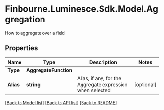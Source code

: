 # Finbourne.Luminesce.Sdk.Model.Aggregation
How to aggregate over a field

## Properties

Name | Type | Description | Notes
------------ | ------------- | ------------- | -------------
**Type** | **AggregateFunction** |  | 
**Alias** | **string** | Alias, if any, for the Aggregate expression when selected | [optional] 

[[Back to Model list]](../README.md#documentation-for-models) [[Back to API list]](../README.md#documentation-for-api-endpoints) [[Back to README]](../README.md)

